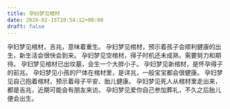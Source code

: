 ```yaml
---
title: 孕妇梦见棺材
date: 2020-02-15T20:54:12+08:00
draft: false
---
```


孕妇梦见棺材，吉兆，意味着重生。
孕妇梦见棺材，预示着孩子会顺利健康的出生，新生活会很快会到来。
孕妇梦见空棺材，得子时机还未成熟，需要努力和期待。
孕妇梦见棺材已出坟墓，会生一个大胖小子。
孕妇梦见新棺材，是怀孕得子的前兆。
孕妇梦见小孩的尸体在棺材里，是详兆，一般宝宝都会很健康。
孕妇梦见自己抱着棺材，预示着母子平安、胎儿健康。
孕妇梦见死人从棺材里走出来，都是吉兆，近期可能会有朋友来访。
孕妇梦见爱你自己参加葬礼，不久之后胎儿便会出生。